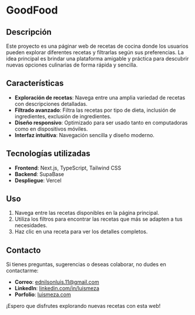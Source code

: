# GoodFood

## Descripción
Este proyecto es una páginar web de recetas de cocina donde los usuarios pueden explorar diferentes recetas y filtrarlas según sus preferencias. La idea principal es brindar una plataforma amigable y práctica para descubrir nuevas opciones culinarias de forma rápida y sencilla.

## Características
- **Exploración de recetas**: Navega entre una amplia variedad de recetas con descripciones detalladas.
- **Filtrado avanzado**: Filtra las recetas por tipo de dieta, inclusión de ingredientes, exclusión de ingredientes.
- **Diseño responsivo**: Optimizado para ser usado tanto en computadoras como en dispositivos móviles.
- **Interfaz intuitiva**: Navegación sencilla y diseño moderno.

## Tecnologías utilizadas
- **Frontend**: Next.js, TypeScript, Tailwind CSS
- **Backend**: SupaBase
- **Despliegue**: Vercel

## Uso
1. Navega entre las recetas disponibles en la página principal.
2. Utiliza los filtros para encontrar las recetas que más se adapten a tus necesidades.
3. Haz clic en una receta para ver los detalles completos.

## Contacto
Si tienes preguntas, sugerencias o deseas colaborar, no dudes en contactarme:

- **Correo**: [ednilsonluis.11@gmail.com](mailto:ednilsonluis.11@gmail.com)
- **LinkedIn**: [linkedin.com/in/luismeza](https://www.linkedin.com/in/luismeza11/)
- **Porfolio**: [luismeza.com](https://luismeza11.netlify.app/)

¡Espero que disfrutes explorando nuevas recetas con esta web!
